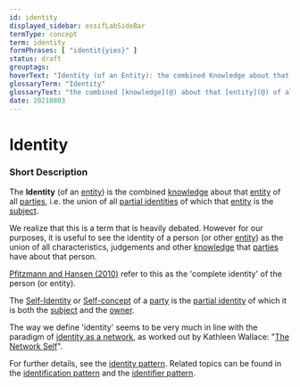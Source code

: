 ```yaml
---
id: identity
displayed_sidebar: essifLabSideBar
termType: concept
term: identity
formPhrases: [ "identit{yies}" ]
status: draft
grouptags:
hoverText: "Identity (of an Entity): the combined Knowledge about that Entity of all Parties, i.e. the union of all Partial Identities of which that Entity is the Subject."
glossaryTerm: "Identity"
glossaryText: "the combined [knowledge](@) about that [entity](@) of all [parties](@), i.e. the union of all [partial identities](partial-identity@) of which that [entity](@) is the [subject](@)."
date: 20210803
---
```


# Identity

### Short Description

The **Identity** (of an [entity](@)) is the combined [knowledge](@) about that [entity](@) of all [parties](@), i.e. the union of all [partial identities](partial-identity@) of which that [entity](@) is the [subject](@).

We realize that this is a term that is heavily debated. However for our purposes, it is useful to see the identity of a person (or other [entity](@)) as the union of all characteristics, judgements and other [knowledge](@) that [parties](@) have about that person.

[Pfitzmann and Hansen (2010)](https://dud.inf.tu-dresden.de/literatur/Anon_Terminology_v0.34.pdf) refer to this as the 'complete identity' of the person (or entity).

The [Self-Identity](https://en.wikipedia.org/wiki/Self-concept) or [Self-concept](https://en.wikipedia.org/wiki/Self-concept) of a [party](@) is the [partial identity](@) of which it is both the [subject](@) and the [owner](@).

The way we define 'identity' seems to be very much in line with the paradigm of [identity as a network](https://aeon.co/essays/the-self-is-not-singular-but-a-fluid-network-of-identities), as worked out by Kathleen Wallace: "[The Network Self](https://www.routledge.com/The-Network-Self-Relation-Process-and-Personal-Identity-1st-Edition/Wallace/p/book/9780367077488)".

For further details, see the [identity pattern](pattern:identity@). Related topics can be found in the [identification pattern](pattern:identification@) and the [identifier pattern](pattern:identifier@).